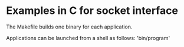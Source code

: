 # Examples in C for socket interface

The Makefile builds one binary for each application.

Applications can be launched from a shell as follows:
'bin/program'
